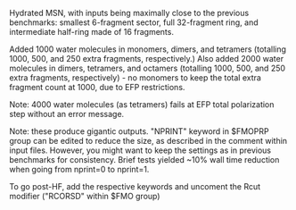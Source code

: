 Hydrated MSN, with inputs being maximally close to the previous benchmarks: smallest 6-fragment sector, full 32-fragment ring, and intermediate half-ring made of 16 fragments.

Added 1000 water molecules in monomers, dimers, and tetramers (totalling 1000, 500, and 250 extra fragments, respectively.)
Also added 2000 water molecules in dimers, tetramers, and octamers (totalling 1000, 500, and 250 extra fragments, respectively) - no monomers to keep the total extra fragment count at 1000, due to EFP restrictions.

Note: 4000 water molecules (as tetramers) fails at EFP total polarization step without an error message.

Note: these produce gigantic outputs. "NPRINT" keyword in $FMOPRP group can be edited to reduce the size, as described in the comment within input files. However, you might want to keep the settings as in previous benchmarks for consistency. Brief tests yielded ~10% wall time reduction when going from nprint=0 to nprint=1.

To go post-HF, add the respective keywords and uncoment the Rcut modifier ("RCORSD" within $FMO group)
